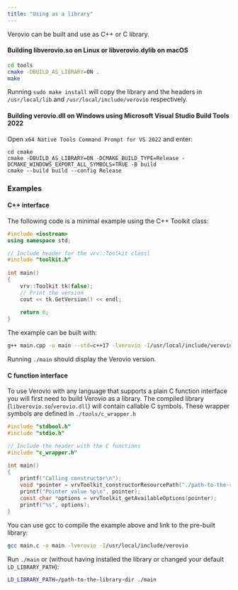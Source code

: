 ```yaml
---
title: "Using as a library"
---
```


Verovio can be built and use as C++ or C library.

#### Building libverovio.so on Linux or libverovio.dylib on macOS

```sh
cd tools
cmake -DBUILD_AS_LIBRARY=ON .
make
```

Running `sudo make install` will copy the library and the headers in `/usr/local/lib` and `/usr/local/include/verovio` respectively.

#### Building verovio.dll on Windows using Microsoft Visual Studio Build Tools 2022

Open `x64 Native Tools Command Prompt for VS 2022` and enter:

```
cd cmake
cmake -DBUILD_AS_LIBRARY=ON -DCMAKE_BUILD_TYPE=Release -DCMAKE_WINDOWS_EXPORT_ALL_SYMBOLS=TRUE -B build 
cmake --build build --config Release
```

### Examples

#### C++ interface

The following code is a minimal example using the C++ Toolkit class:

```cpp
#include <iostream>
using namespace std;

// Include header for the vrv::Toolkit classl
#include "toolkit.h"
 
int main()
{
    vrv::Toolkit tk(false);
    // Print the version
    cout << tk.GetVersion() << endl;
 
    return 0;
}
```

The example can be built with:

```sh
g++ main.cpp -o main --std=c++17 -lverovio -I/usr/local/include/verovio
```

Running `./main` should display the Verovio version.

#### C function interface

To use Verovio with any language that supports a plain C function interface you will first need to build Verovio as a library.
The compiled library (`libverovio.so`/`verovio.dll`) will contain callable C symbols. These wrapper symbols are defined in `./tools/c_wrapper.h`

```c
#include "stdbool.h"
#include "stdio.h"

// Include the header with the C functions
#include "c_wrapper.h"

int main()
{
    printf("Calling constructor\n");
    void *pointer = vrvToolkit_constructorResourcePath("./path-to-the-resource-dir");
    printf("Pointer value %p\n", pointer);
    const char *options = vrvToolkit_getAvailableOptions(pointer);
    printf("%s", options);
}
```

You can use gcc to compile the example above and link to the pre-built library:

```sh
gcc main.c -o main -lverovio -I/usr/local/include/verovio
```

Run `./main` or (without having installed the library or changed your default `LD_LIBRARY_PATH`):

```sh
LD_LIBRARY_PATH=/path-to-the-library-dir ./main
```
